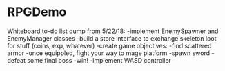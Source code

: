 # RPGDemo

Whiteboard to-do list dump from 5/22/18:
  -implement EnemySpawner and EnemyManager classes
  -build a store interface to exchange skeleton loot for stuff (coins, exp, whatever)
  -create game objectives:
    -find scattered armor
    -once equippled, fight your way to mage platform
    -spawn sword
    -defeat some final boss 
    -win!
   -implement WASD controller
